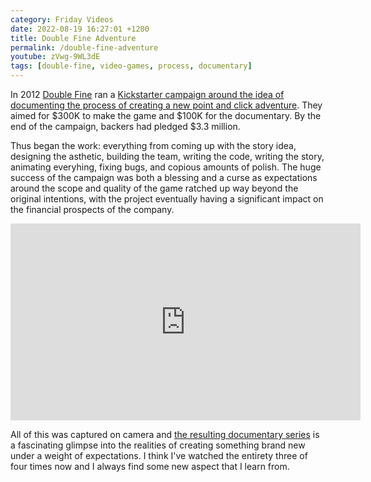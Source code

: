 ```yaml
---
category: Friday Videos
date: 2022-08-19 16:27:01 +1200
title: Double Fine Adventure
permalink: /double-fine-adventure
youtube: zVwg-9WL3dE
tags: [double-fine, video-games, process, documentary]
---
```


In 2012 [Double Fine](https://www.doublefine.com/) ran a [Kickstarter campaign around the idea of documenting the process of creating a new point and click adventure](https://www.kickstarter.com/projects/doublefine/double-fine-adventure). They aimed for $300K to make the game and $100K for the documentary. By the end of the campaign, backers had pledged $3.3 million.

Thus began the work: everything from coming up with the story idea, designing the asthetic, building the team, writing the code, writing the story, animating everyhing, fixing bugs, and copious amounts of polish. The huge success of the campaign was both a blessing and a curse as expectations around the scope and quality of the game ratched up way beyond the original intentions, with the project eventually having a significant impact on the financial prospects of the company.

<iframe width="560" height="315" src="https://www.youtube-nocookie.com/embed/zVwg-9WL3dE" title="YouTube video player" frameborder="0" allow="accelerometer; autoplay; clipboard-write; encrypted-media; gyroscope; picture-in-picture" allowfullscreen></iframe>

All of this was captured on camera and [the resulting documentary series](https://www.youtube.com/watch?v=zVwg-9WL3dE&list=PLIhLvue17Sd7F6pU2ByRRb0igiI-WKk3D&index=2) is a fascinating glimpse into the realities of creating something brand new under a weight of expectations. I think I've watched the entirety three of four times now and I always find some new aspect that I learn from.

